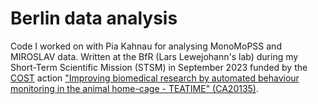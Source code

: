 # Berlin data analysis

Code I worked on with Pia Kahnau for analysing MonoMoPSS and MIROSLAV data. Written at the BfR (Lars Lewejohann's lab) during my Short-Term Scientific Mission (STSM) in September 2023 funded by the [COST](https://cost.eu/) action ["Improving biomedical research by automated behaviour monitoring in the animal home-cage - TEATIME" (CA20135)](https://cost-teatime.org/).
